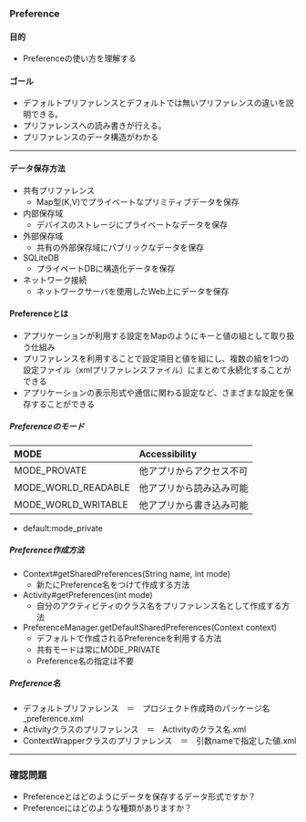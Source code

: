 ### Preference

#### 目的
* Preferenceの使い方を理解する

#### ゴール
* デフォルトプリファレンスとデフォルトでは無いプリファレンスの違いを説明できる。
* プリファレンスへの読み書きが行える。
* プリファレンスのデータ構造がわかる

---
#### データ保存方法
* 共有プリファレンス
  * Map型(K,V)でプライベートなプリミティブデータを保存
* 内部保存域
  * デバイスのストレージにプライベートなデータを保存
* 外部保存域
  * 共有の外部保存域にパブリックなデータを保存
* SQLiteDB
  * プライベートDBに構造化データを保存
* ネットワーク接続
  * ネットワークサーバを使用したWeb上にデータを保存

#### Preferenceとは
* アプリケーションが利用する設定をMapのようにキーと値の組として取り扱う仕組み
* プリファレンスを利用することで設定項目と値を組にし、複数の組を1つの設定ファイル（xmlプリファレンスファイル）にまとめて永続化することができる
* アプリケーションの表示形式や通信に関わる設定など、さまざまな設定を保存することができる

##### Preferenceのモード

|MODE|Accessibility|
|:--|:--|
|MODE_PROVATE|他アプリからアクセス不可|
|MODE_WORLD_READABLE|他アプリから読み込み可能|
|MODE_WORLD_WRITABLE|他アプリから書き込み可能|

* default:mode_private

##### Preference作成方法
* Context#getSharedPreferences(String name, int mode)
  * 新たにPreference名をつけて作成する方法
* Activity#getPreferences(int mode)
  * 自分のアクティビティのクラス名をプリファレンス名として作成する方法
* PreferenceManager.getDefaultSharedPreferences(Context context)
  * デフォルトで作成されるPreferenceを利用する方法
  * 共有モードは常にMODE_PRIVATE
  * Preference名の指定は不要

##### Preference名
* デフォルトプリファレンス　＝　プロジェクト作成時のパッケージ名_preference.xml
* Activityクラスのプリファレンス　＝　Activityのクラス名.xml
* ContextWrapperクラスのプリファレンス　＝　引数nameで指定した値.xml


---
### 確認問題
* Preferenceとはどのようにデータを保存するデータ形式ですか？
* Preferenceにはどのような種類がありますか？
